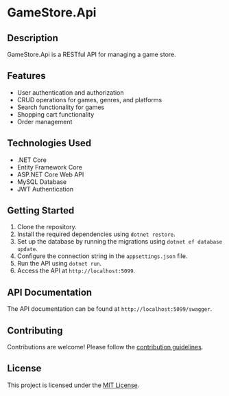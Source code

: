# GameStore.Api

## Description
GameStore.Api is a RESTful API for managing a game store.

## Features
- User authentication and authorization
- CRUD operations for games, genres, and platforms
- Search functionality for games
- Shopping cart functionality
- Order management

## Technologies Used
- .NET Core
- Entity Framework Core
- ASP.NET Core Web API
- MySQL Database
- JWT Authentication

## Getting Started
1. Clone the repository.
2. Install the required dependencies using `dotnet restore`.
3. Set up the database by running the migrations using `dotnet ef database update`.
4. Configure the connection string in the `appsettings.json` file.
5. Run the API using `dotnet run`.
6. Access the API at `http://localhost:5099`.

## API Documentation
The API documentation can be found at `http://localhost:5099/swagger`.

## Contributing
Contributions are welcome! Please follow the [contribution guidelines](CONTRIBUTING.md).

## License
This project is licensed under the [MIT License](LICENSE).
